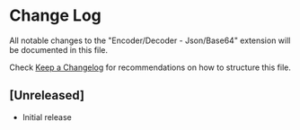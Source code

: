 # Change Log

All notable changes to the "Encoder/Decoder - Json/Base64" extension will be documented in this file.

Check [Keep a Changelog](http://keepachangelog.com/) for recommendations on how to structure this file.

## [Unreleased]

- Initial release